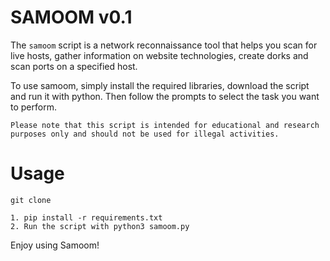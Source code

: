 # SAMOOM v0.1
The `samoom` script is a network reconnaissance tool that helps you scan for live hosts, gather information on website technologies, create dorks and scan ports on a specified host.

To use samoom, simply install the required libraries, download the script and run it with python. Then follow the prompts to select the task you want to perform.

`Please note that this script is intended for educational and research purposes only and should not be used for illegal activities.`
# Usage
```
git clone 
```

```
1. pip install -r requirements.txt
2. Run the script with python3 samoom.py
```
Enjoy using Samoom!

